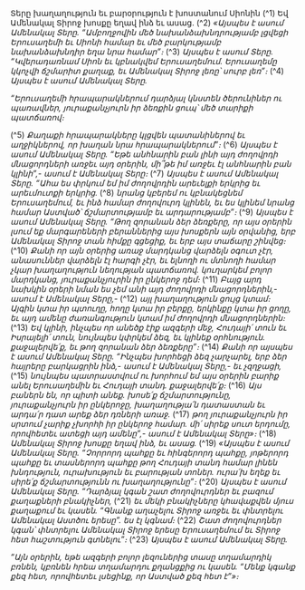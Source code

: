 
Տերը խաղաղություն եւ բարօրություն է խոստանում Սիոնին
(^1) Եվ Ամենակալ Տիրոջ խոսքը եղավ ինձ եւ ասաց.
(^2) _«Այսպես է ասում Ամենակալ Տերը.
“Ամբողջովին մեծ նախանձախնդրությամբ լցվեցի Երուսաղեմի եւ Սիոնի համար
եւ մեծ բարկությամբ նախանձախնդիր եղա նրա համար”։_
(^3) _Այսպես է ասում Տերը.
“Կվերադառնամ Սիոն եւ կբնակվեմ Երուսաղեմում.
Երուսաղեմը կկոչվի ճշմարիտ քաղաք,
եւ Ամենակալ Տիրոջ լեռը՝ սուրբ լեռ”։_
(^4) _Այսպես է ասում Ամենակալ Տերը._


_“Երուսաղեմի հրապարակներում դարձյալ կնստեն ծերունիներ ու պառավներ,
յուրաքանչյուրն իր ձեռքին ցուպ՝
մեծ տարիքի պատճառով։_

(^5) _Քաղաքի հրապարակները կլցվեն պատանիներով եւ աղջիկներով,
որ խաղան նրա հրապարակներում”։_
(^6) _Այսպես է ասում Ամենակալ Տերը.
“Եթե անհնարին բան լինի այդ ժողովրդի մնացորդների առջեւ
այդ օրերին, մի՞թե իմ առջեւ էլ անհնարին բան կլինի”,-
ասում է Ամենակալ Տերը։_
(^7) _Այսպես է ասում Ամենակալ Տերը.
“Ահա ես փրկում եմ իմ ժողովրդին
արեւելքի երկրից եւ արեւմուտքի երկրից._
(^8) _նրանց կբերեմ ու կբնակեցնեմ Երուսաղեմում,
եւ ինձ համար ժողովուրդ կլինեն,
եւ ես կլինեմ նրանց համար Աստված՝ ճշմարտությամբ եւ արդարությամբ”։_
(^9) _Այսպես է ասում Ամենակալ Տերը.
“Թող զորանան ձեր ձեռքերը,
որ այս օրերին լսում եք մարգարեների բերաններից այս խոսքերն այն օրվանից,
երբ Ամենակալ Տիրոջ տան հիմքը գցեցիք,
եւ երբ այս տաճարը շինվեց։_
(^10) _Քանի որ այն օրերից առաջ մարդկանց վարձելն օգուտ չէր,
անասուններ վարձելն էլ հարգի չէր,
եւ ելնողի ու մտնողի համար չկար խաղաղություն նեղության պատճառով.
կուղարկեմ բոլոր մարդկանց,
յուրաքանչյուրին իր ընկերոջ դեմ։_
(^11) _Բայց արդ նախկին օրերի նման ես չեմ անի այդ ժողովրդի մնացորդներին,-
ասում է Ամենակալ Տերը,-_
(^12) _այլ խաղաղություն ցույց կտամ։
Այգին կտա իր պտուղը,
հողը կտա իր բերքը,
երկինքը կտա իր ցողը,
եւ այդ ամենը ժառանգություն կտամ իմ ժողովրդի մնացորդներին։_
(^13) _Եվ կլինի,
ինչպես որ անեծք էիք ազգերի մեջ,
Հուդայի՛ տուն եւ Իսրայելի՛ տուն,
նույնպես կփրկեմ ձեզ, եւ կլինեք օրհնություն.
քաջալերվե՛ք, եւ թող զորանան ձեր ձեռքերը”։_
(^14) _Քանի որ այսպես է ասում Ամենակալ Տերը.
“Ինչպես խորհեցի ձեզ չարչարել,
երբ ձեր հայրերը բարկացրին ինձ,-
ասում է Ամենակալ Տերը,- եւ չզղջացի,_
(^15) _նույնպես պատրաստվում ու խորհում եմ
այս օրերին բարիք անել Երուսաղեմին եւ Հուդայի տանդ.
քաջալերվե՛ք։_
(^16) _Այս բաներն են, որ պիտի անեք.
խոսե՛ք ճշմարտությունը, յուրաքանչյուրն իր ընկերոջը,
խաղաղությա՛ն դատաստան եւ արդա՛ր դատ արեք ձեր դռների առաջ._
(^17) _թող յուրաքանչյուրն իր սրտում չարիք չխորհի իր ընկերոջ համար.
մի՛ սիրեք սուտ երդումը,
որովհետեւ ատեցի այդ ամենը”,-
ասում է Ամենակալ Տերը»։_
(^18) _Ամենակալ Տիրոջ խոսքը եղավ ինձ, եւ ասաց._
(^19) _«Այսպես է ասում Ամենակալ Տերը.
“Չորրորդ պահքը
եւ հինգերորդ պահքը,
յոթերորդ պահքը
եւ տասներորդ պահքը
թող Հուդայի տանդ համար լինեն խնդություն, ուրախություն եւ բարության տոներ.
ուրա՛խ եղեք եւ սիրե՛ք ճշմարտությունն ու խաղաղությունը”։_
(^20) _Այսպես է ասում Ամենակալ Տերը.
“Դարձյալ կգան շատ ժողովուրդներ եւ բազում քաղաքների բնակիչներ,_
(^21) _եւ մեկի բնակիչները կհավաքվեն մյուս քաղաքում եւ կասեն.
“Գնանք աղաչելու Տիրոջ առջեւ եւ փնտրելու Ամենակալ Աստծու երեսը”. ես էլ կգնամ։_
(^22) _Շատ ժողովուրդներ կգան՝
փնտրելու Ամենակալ Տիրոջ երեսը Երուսաղեմում
եւ Տիրոջ հետ հաշտություն գտնելու”։_
(^23) _Այսպես է ասում Ամենակալ Տերը._


_“Այն օրերին, եթե ազգերի բոլոր լեզուներից տասը տղամարդիկ բռնեն,
կբռնեն հրեա տղամարդու քղանցքից ու կասեն.
“Մենք կգանք քեզ հետ,
որովհետեւ լսեցինք, որ Աստված քեզ հետ է”»։_
